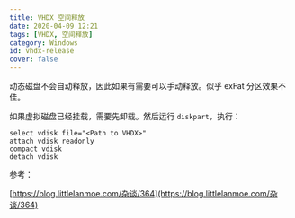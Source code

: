 ```yaml
---
title: VHDX 空间释放
date: 2020-04-09 12:21
tags: [VHDX, 空间释放]
category: Windows
id: vhdx-release
cover: false
---
```


动态磁盘不会自动释放，因此如果有需要可以手动释放。似乎 exFat 分区效果不佳。

如果虚拟磁盘已经挂载，需要先卸载。然后运行 `diskpart`，执行：

``` diskpart
select vdisk file="<Path to VHDX>"
attach vdisk readonly
compact vdisk
detach vdisk
```

参考：

[https://blog.littlelanmoe.com/杂谈/364](https://blog.littlelanmoe.com/杂谈/364)